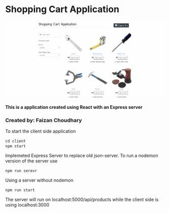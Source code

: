 # Shopping Cart Application 

![Gif for the application](./client/public/thumbnail.gif)

#### This is a application created using React with an Express server
### Created by: Faizan Choudhary

To start the client side application 
```
cd client
npm start
```
Implemeted Express Server to replace old json-server. To run a nodemon version of the server use 
```
npm run serevr 
```
Using a server without nodemon
```
npm run start
```
The server will run on localhost:5000/api/products while the client side is using localhost:3000
